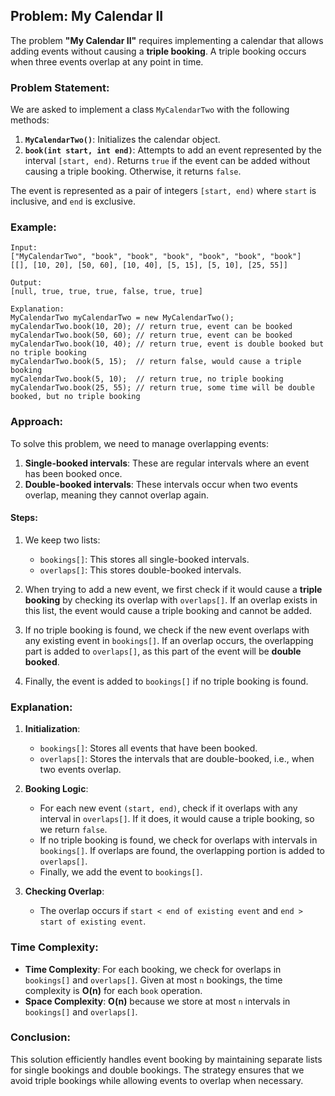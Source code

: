 
## Problem: My Calendar II

The problem **"My Calendar II"** requires implementing a calendar that allows adding events without causing a **triple booking**. A triple booking occurs when three events overlap at any point in time.

### Problem Statement:

We are asked to implement a class `MyCalendarTwo` with the following methods:
1. **`MyCalendarTwo()`**: Initializes the calendar object.
2. **`book(int start, int end)`**: Attempts to add an event represented by the interval `[start, end)`. Returns `true` if the event can be added without causing a triple booking. Otherwise, it returns `false`.

The event is represented as a pair of integers `[start, end)` where `start` is inclusive, and `end` is exclusive.

### Example:

```text
Input:
["MyCalendarTwo", "book", "book", "book", "book", "book", "book"]
[[], [10, 20], [50, 60], [10, 40], [5, 15], [5, 10], [25, 55]]

Output:
[null, true, true, true, false, true, true]

Explanation:
MyCalendarTwo myCalendarTwo = new MyCalendarTwo();
myCalendarTwo.book(10, 20); // return true, event can be booked
myCalendarTwo.book(50, 60); // return true, event can be booked
myCalendarTwo.book(10, 40); // return true, event is double booked but no triple booking
myCalendarTwo.book(5, 15);  // return false, would cause a triple booking
myCalendarTwo.book(5, 10);  // return true, no triple booking
myCalendarTwo.book(25, 55); // return true, some time will be double booked, but no triple booking
```

### Approach:

To solve this problem, we need to manage overlapping events:
1. **Single-booked intervals**: These are regular intervals where an event has been booked once.
2. **Double-booked intervals**: These intervals occur when two events overlap, meaning they cannot overlap again.

#### Steps:
1. We keep two lists: 
   - `bookings[]`: This stores all single-booked intervals.
   - `overlaps[]`: This stores double-booked intervals.
   
2. When trying to add a new event, we first check if it would cause a **triple booking** by checking its overlap with `overlaps[]`. If an overlap exists in this list, the event would cause a triple booking and cannot be added.

3. If no triple booking is found, we check if the new event overlaps with any existing event in `bookings[]`. If an overlap occurs, the overlapping part is added to `overlaps[]`, as this part of the event will be **double booked**.

4. Finally, the event is added to `bookings[]` if no triple booking is found.

### Explanation:

1. **Initialization**:
   - `bookings[]`: Stores all events that have been booked.
   - `overlaps[]`: Stores the intervals that are double-booked, i.e., when two events overlap.

2. **Booking Logic**:
   - For each new event `(start, end)`, check if it overlaps with any interval in `overlaps[]`. If it does, it would cause a triple booking, so we return `false`.
   - If no triple booking is found, we check for overlaps with intervals in `bookings[]`. If overlaps are found, the overlapping portion is added to `overlaps[]`.
   - Finally, we add the event to `bookings[]`.

3. **Checking Overlap**:
   - The overlap occurs if `start < end of existing event` and `end > start of existing event`.

### Time Complexity:
- **Time Complexity**: For each booking, we check for overlaps in `bookings[]` and `overlaps[]`. Given at most `n` bookings, the time complexity is **O(n)** for each `book` operation.
- **Space Complexity**: **O(n)** because we store at most `n` intervals in `bookings[]` and `overlaps[]`.

### Conclusion:
This solution efficiently handles event booking by maintaining separate lists for single bookings and double bookings. The strategy ensures that we avoid triple bookings while allowing events to overlap when necessary.
